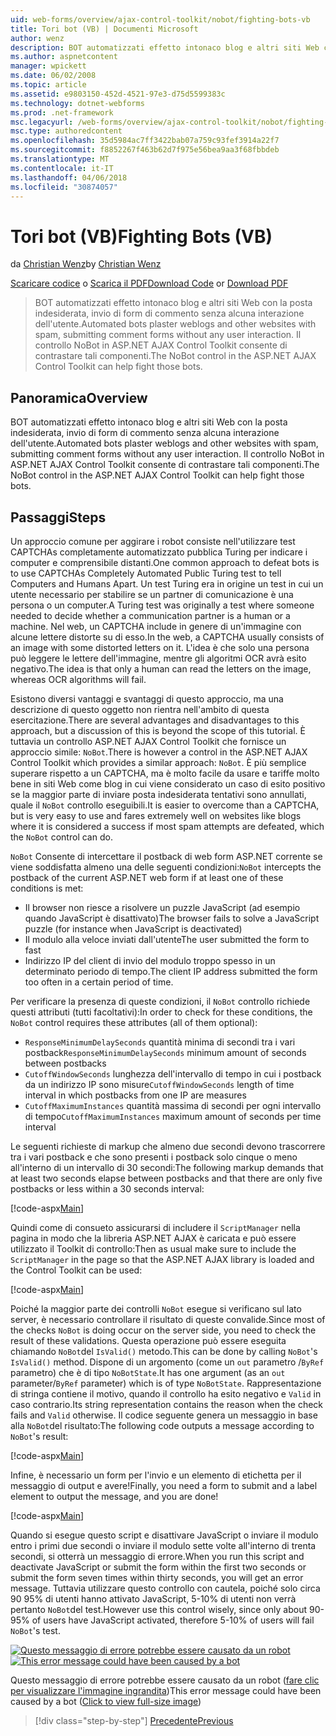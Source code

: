 ```yaml
---
uid: web-forms/overview/ajax-control-toolkit/nobot/fighting-bots-vb
title: Tori bot (VB) | Documenti Microsoft
author: wenz
description: BOT automatizzati effetto intonaco blog e altri siti Web con la posta indesiderata, invio di form di commento senza alcuna interazione dell'utente. Il controllo NoBot le configurazioni di AJAX ASP.NET...
ms.author: aspnetcontent
manager: wpickett
ms.date: 06/02/2008
ms.topic: article
ms.assetid: e9803150-452d-4521-97e3-d75d5599383c
ms.technology: dotnet-webforms
ms.prod: .net-framework
msc.legacyurl: /web-forms/overview/ajax-control-toolkit/nobot/fighting-bots-vb
msc.type: authoredcontent
ms.openlocfilehash: 35d5984ac7ff3422bab07a759c93fef3914a22f7
ms.sourcegitcommit: f8852267f463b62d7f975e56bea9aa3f68fbbdeb
ms.translationtype: MT
ms.contentlocale: it-IT
ms.lasthandoff: 04/06/2018
ms.locfileid: "30874057"
---
```

<a name="fighting-bots-vb"></a><span data-ttu-id="52726-104">Tori bot (VB)</span><span class="sxs-lookup"><span data-stu-id="52726-104">Fighting Bots (VB)</span></span>
====================
<span data-ttu-id="52726-105">da [Christian Wenz](https://github.com/wenz)</span><span class="sxs-lookup"><span data-stu-id="52726-105">by [Christian Wenz](https://github.com/wenz)</span></span>

<span data-ttu-id="52726-106">[Scaricare codice](http://download.microsoft.com/download/9/3/f/93f8daea-bebd-4821-833b-95205389c7d0/NoBot0.vb.zip) o [Scarica il PDF](http://download.microsoft.com/download/b/6/a/b6ae89ee-df69-4c87-9bfb-ad1eb2b23373/nobot0VB.pdf)</span><span class="sxs-lookup"><span data-stu-id="52726-106">[Download Code](http://download.microsoft.com/download/9/3/f/93f8daea-bebd-4821-833b-95205389c7d0/NoBot0.vb.zip) or [Download PDF](http://download.microsoft.com/download/b/6/a/b6ae89ee-df69-4c87-9bfb-ad1eb2b23373/nobot0VB.pdf)</span></span>

> <span data-ttu-id="52726-107">BOT automatizzati effetto intonaco blog e altri siti Web con la posta indesiderata, invio di form di commento senza alcuna interazione dell'utente.</span><span class="sxs-lookup"><span data-stu-id="52726-107">Automated bots plaster weblogs and other websites with spam, submitting comment forms without any user interaction.</span></span> <span data-ttu-id="52726-108">Il controllo NoBot in ASP.NET AJAX Control Toolkit consente di contrastare tali componenti.</span><span class="sxs-lookup"><span data-stu-id="52726-108">The NoBot control in the ASP.NET AJAX Control Toolkit can help fight those bots.</span></span>


## <a name="overview"></a><span data-ttu-id="52726-109">Panoramica</span><span class="sxs-lookup"><span data-stu-id="52726-109">Overview</span></span>

<span data-ttu-id="52726-110">BOT automatizzati effetto intonaco blog e altri siti Web con la posta indesiderata, invio di form di commento senza alcuna interazione dell'utente.</span><span class="sxs-lookup"><span data-stu-id="52726-110">Automated bots plaster weblogs and other websites with spam, submitting comment forms without any user interaction.</span></span> <span data-ttu-id="52726-111">Il controllo NoBot in ASP.NET AJAX Control Toolkit consente di contrastare tali componenti.</span><span class="sxs-lookup"><span data-stu-id="52726-111">The NoBot control in the ASP.NET AJAX Control Toolkit can help fight those bots.</span></span>

## <a name="steps"></a><span data-ttu-id="52726-112">Passaggi</span><span class="sxs-lookup"><span data-stu-id="52726-112">Steps</span></span>

<span data-ttu-id="52726-113">Un approccio comune per aggirare i robot consiste nell'utilizzare test CAPTCHAs completamente automatizzato pubblica Turing per indicare i computer e comprensibile distanti.</span><span class="sxs-lookup"><span data-stu-id="52726-113">One common approach to defeat bots is to use CAPTCHAs Completely Automated Public Turing test to tell Computers and Humans Apart.</span></span> <span data-ttu-id="52726-114">Un test Turing era in origine un test in cui un utente necessario per stabilire se un partner di comunicazione è una persona o un computer.</span><span class="sxs-lookup"><span data-stu-id="52726-114">A Turing test was originally a test where someone needed to decide whether a communication partner is a human or a machine.</span></span> <span data-ttu-id="52726-115">Nel web, un CAPTCHA include in genere di un'immagine con alcune lettere distorte su di esso.</span><span class="sxs-lookup"><span data-stu-id="52726-115">In the web, a CAPTCHA usually consists of an image with some distorted letters on it.</span></span> <span data-ttu-id="52726-116">L'idea è che solo una persona può leggere le lettere dell'immagine, mentre gli algoritmi OCR avrà esito negativo.</span><span class="sxs-lookup"><span data-stu-id="52726-116">The idea is that only a human can read the letters on the image, whereas OCR algorithms will fail.</span></span>

<span data-ttu-id="52726-117">Esistono diversi vantaggi e svantaggi di questo approccio, ma una descrizione di questo oggetto non rientra nell'ambito di questa esercitazione.</span><span class="sxs-lookup"><span data-stu-id="52726-117">There are several advantages and disadvantages to this approach, but a discussion of this is beyond the scope of this tutorial.</span></span> <span data-ttu-id="52726-118">È tuttavia un controllo ASP.NET AJAX Control Toolkit che fornisce un approccio simile: `NoBot`.</span><span class="sxs-lookup"><span data-stu-id="52726-118">There is however a control in the ASP.NET AJAX Control Toolkit which provides a similar approach: `NoBot`.</span></span> <span data-ttu-id="52726-119">È più semplice superare rispetto a un CAPTCHA, ma è molto facile da usare e tariffe molto bene in siti Web come blog in cui viene considerato un caso di esito positivo se la maggior parte di inviare posta indesiderata tentativi sono annullati, quale il `NoBot` controllo eseguibili.</span><span class="sxs-lookup"><span data-stu-id="52726-119">It is easier to overcome than a CAPTCHA, but is very easy to use and fares extremely well on websites like blogs where it is considered a success if most spam attempts are defeated, which the `NoBot` control can do.</span></span>

<span data-ttu-id="52726-120">`NoBot` Consente di intercettare il postback di web form ASP.NET corrente se viene soddisfatta almeno una delle seguenti condizioni:</span><span class="sxs-lookup"><span data-stu-id="52726-120">`NoBot` intercepts the postback of the current ASP.NET web form if at least one of these conditions is met:</span></span>

- <span data-ttu-id="52726-121">Il browser non riesce a risolvere un puzzle JavaScript (ad esempio quando JavaScript è disattivato)</span><span class="sxs-lookup"><span data-stu-id="52726-121">The browser fails to solve a JavaScript puzzle (for instance when JavaScript is deactivated)</span></span>
- <span data-ttu-id="52726-122">Il modulo alla veloce inviati dall'utente</span><span class="sxs-lookup"><span data-stu-id="52726-122">The user submitted the form to fast</span></span>
- <span data-ttu-id="52726-123">Indirizzo IP del client di invio del modulo troppo spesso in un determinato periodo di tempo.</span><span class="sxs-lookup"><span data-stu-id="52726-123">The client IP address submitted the form too often in a certain period of time.</span></span>

<span data-ttu-id="52726-124">Per verificare la presenza di queste condizioni, il `NoBot` controllo richiede questi attributi (tutti facoltativi):</span><span class="sxs-lookup"><span data-stu-id="52726-124">In order to check for these conditions, the `NoBot` control requires these attributes (all of them optional):</span></span>

- <span data-ttu-id="52726-125">`ResponseMinimumDelaySeconds` quantità minima di secondi tra i vari postback</span><span class="sxs-lookup"><span data-stu-id="52726-125">`ResponseMinimumDelaySeconds` minimum amount of seconds between postbacks</span></span>
- <span data-ttu-id="52726-126">`CutoffWindowSeconds` lunghezza dell'intervallo di tempo in cui i postback da un indirizzo IP sono misure</span><span class="sxs-lookup"><span data-stu-id="52726-126">`CutoffWindowSeconds` length of time interval in which postbacks from one IP are measures</span></span>
- <span data-ttu-id="52726-127">`CutoffMaximumInstances` quantità massima di secondi per ogni intervallo di tempo</span><span class="sxs-lookup"><span data-stu-id="52726-127">`CutoffMaximumInstances` maximum amount of seconds per time interval</span></span>

<span data-ttu-id="52726-128">Le seguenti richieste di markup che almeno due secondi devono trascorrere tra i vari postback e che sono presenti i postback solo cinque o meno all'interno di un intervallo di 30 secondi:</span><span class="sxs-lookup"><span data-stu-id="52726-128">The following markup demands that at least two seconds elapse between postbacks and that there are only five postbacks or less within a 30 seconds interval:</span></span>

[!code-aspx[Main](fighting-bots-vb/samples/sample1.aspx)]

<span data-ttu-id="52726-129">Quindi come di consueto assicurarsi di includere il `ScriptManager` nella pagina in modo che la libreria ASP.NET AJAX è caricata e può essere utilizzato il Toolkit di controllo:</span><span class="sxs-lookup"><span data-stu-id="52726-129">Then as usual make sure to include the `ScriptManager` in the page so that the ASP.NET AJAX library is loaded and the Control Toolkit can be used:</span></span>

[!code-aspx[Main](fighting-bots-vb/samples/sample2.aspx)]

<span data-ttu-id="52726-130">Poiché la maggior parte dei controlli `NoBot` esegue si verificano sul lato server, è necessario controllare il risultato di queste convalide.</span><span class="sxs-lookup"><span data-stu-id="52726-130">Since most of the checks `NoBot` is doing occur on the server side, you need to check the result of these validations.</span></span> <span data-ttu-id="52726-131">Questa operazione può essere eseguita chiamando `NoBot`del `IsValid()` metodo.</span><span class="sxs-lookup"><span data-stu-id="52726-131">This can be done by calling `NoBot`'s `IsValid()` method.</span></span> <span data-ttu-id="52726-132">Dispone di un argomento (come un `out` parametro /`ByRef` parametro) che è di tipo `NoBotState`.</span><span class="sxs-lookup"><span data-stu-id="52726-132">It has one argument (as an `out` parameter/`ByRef` parameter) which is of type `NoBotState`.</span></span> <span data-ttu-id="52726-133">Rappresentazione di stringa contiene il motivo, quando il controllo ha esito negativo e `Valid` in caso contrario.</span><span class="sxs-lookup"><span data-stu-id="52726-133">Its string representation contains the reason when the check fails and `Valid` otherwise.</span></span> <span data-ttu-id="52726-134">Il codice seguente genera un messaggio in base alla `NoBot`del risultato:</span><span class="sxs-lookup"><span data-stu-id="52726-134">The following code outputs a message according to `NoBot`'s result:</span></span>

[!code-aspx[Main](fighting-bots-vb/samples/sample3.aspx)]

<span data-ttu-id="52726-135">Infine, è necessario un form per l'invio e un elemento di etichetta per il messaggio di output e avere!</span><span class="sxs-lookup"><span data-stu-id="52726-135">Finally, you need a form to submit and a label element to output the message, and you are done!</span></span>

[!code-aspx[Main](fighting-bots-vb/samples/sample4.aspx)]

<span data-ttu-id="52726-136">Quando si esegue questo script e disattivare JavaScript o inviare il modulo entro i primi due secondi o inviare il modulo sette volte all'interno di trenta secondi, si otterrà un messaggio di errore.</span><span class="sxs-lookup"><span data-stu-id="52726-136">When you run this script and deactivate JavaScript or submit the form within the first two seconds or submit the form seven times within thirty seconds, you will get an error message.</span></span> <span data-ttu-id="52726-137">Tuttavia utilizzare questo controllo con cautela, poiché solo circa 90 95% di utenti hanno attivato JavaScript, 5-10% di utenti non verrà pertanto `NoBot`del test.</span><span class="sxs-lookup"><span data-stu-id="52726-137">However use this control wisely, since only about 90-95% of users have JavaScript activated, therefore 5-10% of users will fail `NoBot`'s test.</span></span>


<span data-ttu-id="52726-138">[![Questo messaggio di errore potrebbe essere causato da un robot](fighting-bots-vb/_static/image2.png)](fighting-bots-vb/_static/image1.png)</span><span class="sxs-lookup"><span data-stu-id="52726-138">[![This error message could have been caused by a bot](fighting-bots-vb/_static/image2.png)](fighting-bots-vb/_static/image1.png)</span></span>

<span data-ttu-id="52726-139">Questo messaggio di errore potrebbe essere causato da un robot ([fare clic per visualizzare l'immagine ingrandita](fighting-bots-vb/_static/image3.png))</span><span class="sxs-lookup"><span data-stu-id="52726-139">This error message could have been caused by a bot ([Click to view full-size image](fighting-bots-vb/_static/image3.png))</span></span>

> [!div class="step-by-step"]
> [<span data-ttu-id="52726-140">Precedente</span><span class="sxs-lookup"><span data-stu-id="52726-140">Previous</span></span>](fighting-bots-cs.md)
